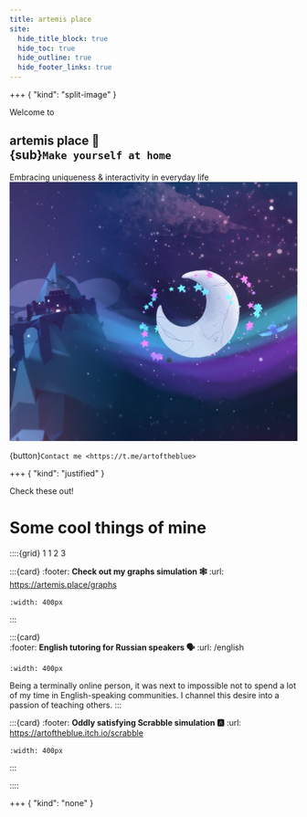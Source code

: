 ```yaml
---
title: artemis place
site:
  hide_title_block: true
  hide_toc: true
  hide_outline: true
  hide_footer_links: true
---
```


+++ { "kind": "split-image" }

Welcome to

## artemis place 🌙 <br> {sub}`Make yourself at home`

Embracing uniqueness & interactivity in everyday life
![](./images/background.png)

{button}`Contact me <https://t.me/artoftheblue>`

+++ { "kind": "justified" }

Check these out!

# Some cool things of mine

::::{grid} 1 1 2 3

:::{card}
:footer: **Check out my graphs simulation 🕸**
:url: https://artemis.place/graphs
```{figure} ./images/graphs.jpg
:width: 400px
```
:::

:::{card}  
:footer: **English tutoring for Russian speakers 🗣**
:url: /english
```{figure} ./images/english.jpg
:width: 400px
```
Being a terminally online person, it was next to impossible not to spend a lot of my time in English-speaking communities. I channel this desire into a passion of teaching others.
:::

:::{card}
:footer: **Oddly satisfying Scrabble simulation 🅰️**
:url: https://artoftheblue.itch.io/scrabble
```{figure} ./images/scrabble.png
:width: 400px
```
:::

::::

+++ { "kind": "none" }
